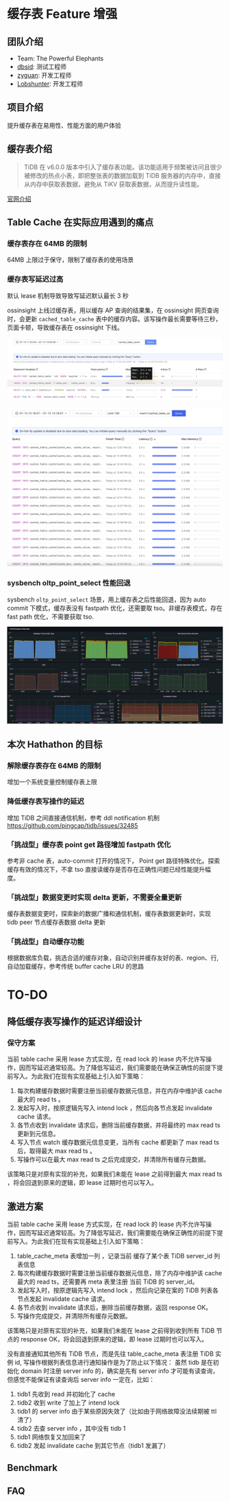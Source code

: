 # 缓存表 Feature 增强

## 团队介绍
- Team: The Powerful Elephants
- [dbsid](https://github.com/dbsid): 测试工程师
- [zyguan](https://github.com/zyguan): 开发工程师
- [Lobshunter](https://github.com/Lobshunter): 开发工程师

## 项目介绍
提升缓存表在易用性、性能方面的用户体验

## 缓存表介绍
> TiDB 在 v6.0.0 版本中引入了缓存表功能。该功能适用于频繁被访问且很少被修改的热点小表，即把整张表的数据加载到 TiDB 服务器的内存中，直接从内存中获取表数据，避免从 TiKV 获取表数据，从而提升读性能。

[官网介绍](https://docs.pingcap.com/zh/tidb/dev/cached-tables)

## Table Cache 在实际应用遇到的痛点

### 缓存表存在 64MB 的限制
64MB 上限过于保守，限制了缓存表的使用场景

### 缓存表写延迟过高
默认 lease 机制导致导致写延迟默认最长 3 秒

ossinsight 上线过缓存表，用以缓存 AP 查询的结果集，在 ossinsight 网页查询时，会更新 `cached_table_cache` 表中的缓存内容。该写操作最长需要等待三秒，页面卡顿，导致缓存表在 ossinsight 下线。

![ossinsigt 应用例子](/images/write_latency.png)

![ossinsigt 慢 SQL 例子](/images/write_latency_slow_query.png)

### sysbench oltp_point_select 性能回退
sysbench `oltp_point_select` 场景，用上缓存表之后性能回退，因为 auto commit 下模式，缓存表没有 fastpath 优化，还需要取 tso。非缓存表模式，存在 fast path 优化，不需要获取 tso.

![](/images/point-get-fast-path.png)


## 本次 Hathathon 的目标

### 解除缓存表存在 64MB 的限制
增加一个系统变量控制缓存表上限

### 降低缓存表写操作的延迟
增加 TiDB 之间直接通信机制，参考 ddl notification 机制 https://github.com/pingcap/tidb/issues/32485

### 「挑战型」缓存表 point get 路径增加 fastpath 优化
参考非 cache 表，auto-commit 打开的情况下， Point get 路径特殊优化。探索缓存有效的情况下，不拿 tso 直接读缓存是否存在正确性问题已经性能提升幅度。

### 「挑战型」数据变更时实现 delta 更新，不需要全量更新
缓存表数据变更时，探索新的数据广播和通信机制，缓存表数据更新时，实现 tidb peer 节点缓存表数据 delta 更新

### 「挑战型」自动缓存功能

根据数据库负载，挑选合适的缓存对象，自动识别并缓存友好的表、region、行, 自动加载缓存，参考传统 buffer cache LRU 的思路

# TO-DO

## 降低缓存表写操作的延迟详细设计

### 保守方案

当前 table cache 采用 lease 方式实现，在 read lock 的 lease 内不允许写操作，因而写延迟通常较高。为了降低写延迟，我们需要能在确保正确性的前提下提前写入。为此我们在现有实现基础上引入如下策略：
1. 每次构建缓存数据时需要注册当前缓存数据元信息，并在内存中维护该 cache 最大的 read ts 。
2. 发起写入时，按原逻辑先写入 intend lock ，然后向各节点发起 invalidate cache 请求。
3. 各节点收到 invalidate 请求后，删除当前缓存数据，并将最终的 max read ts 更新到元信息。
4. 写入节点 watch 缓存数据元信息变更，当所有 cache 都更新了 max read ts 后，取得最大 max read ts 。
5. 写操作可以在最大 max read ts 之后完成提交，并清除所有缓存元数据。

该策略只是对原有实现的补充，如果我们未能在 lease 之前得到最大 max read ts ，将会回退到原来的逻辑，即 lease 过期时也可以写入。

## 激进方案

当前 table cache 采用 lease 方式实现，在 read lock 的 lease 内不允许写操作，因而写延迟通常较高。为了降低写延迟，我们需要能在确保正确性的前提下提前写入。为此我们在现有实现基础上引入如下策略：
1. table_cache_meta 表增加一列 ，记录当前 缓存了某个表 TiDB server_id 列表信息
2. 每次构建缓存数据时需要注册当前缓存数据元信息，除了内存中维护该 cache 最大的 read ts，还需要再 meta 表里注册 当前 TiDB 的 server_id。
3. 发起写入时，按原逻辑先写入 intend lock ，然后向记录在案的 TiDB 列表各节点发起 invalidate cache 请求。
4. 各节点收到 invalidate 请求后，删除当前缓存数据，返回 response OK。
5. 写操作完成提交，并清除所有缓存元数据。

该策略只是对原有实现的补充，如果我们未能在 lease 之前得到收到所有 TiDB 节点的 response OK，将会回退到原来的逻辑，即 lease 过期时也可以写入。

没有直接通知其他所有 TiDB 节点，而是先往 table_cache_meta 表注册 TiDB 实例 id, 写操作根据列表信息进行通知操作是为了防止以下情况：
虽然 tidb 是在初始化 domain 时注册 server info 的，确实是先有 server info 才可能有读查询，但感觉不能保证有读查询后 server info 一定在，比如：
1. tidb1 先收到 read 并初始化了 cache 
1. tidb2 收到 write 了加上了 intend lock
1. tidb1 的 server info 由于某些原因失效了（比如由于网络故障没法续期被 ttl 清了）
1. tidb2 去查 server info ，其中没有 tidb 1
1. tidb1 网络恢复又加回来了
1. tidb2 发起 invalidate cache 到其它节点（tidb1 发漏了）

## Benchmark
## FAQ
